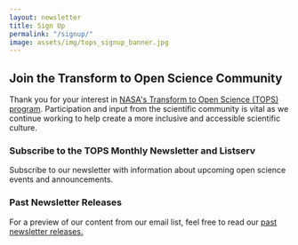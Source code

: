 ```yaml
---
layout: newsletter
title: Sign Up
permalink: "/signup/"
image: assets/img/tops_signup_banner.jpg
---
```


## Join the Transform to Open Science Community
Thank you for your interest in [NASA's Transform to Open Science (TOPS) program][TOPS Github Link]. Participation and input from the scientific community is vital as we continue working to help create a more inclusive and accessible scientific culture.

### Subscribe to the TOPS Monthly Newsletter and Listserv
Subscribe to our newsletter with information about upcoming open science events and announcements.

### Past Newsletter Releases
For a preview of our content from our email list, feel free to read our <a target="_blank" href="https://github.com/nasa/Transform-to-Open-Science/blob/main/docs/Area1_Engagement/Newsletters">past newsletter releases.</a>

[tops github link]: https://nasa.github.io/Transform-to-Open-Science/